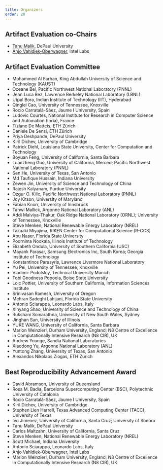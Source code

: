 ```yaml
---
title: Organizers
order: 20
---
```


## Artifact Evaluation co-Chairs

* [Tanu Malik](https://facsrv.cs.depaul.edu/~tmalik1/), DePaul University
* [Anjo Vahldiek-Oberwagner](https://vahldiek.github.io), Intel Labs

## Artifact Evaluation Committee

* Mohammed Al Farhan, King Abdullah University of Science and Technology (KAUST)
* Oceane Bel, Pacific Northwest National Laboratory (PNNL)
* Jean Luca Bez, Lawrence Berkeley National Laboratory (LBNL)
* Utpal Bora, Indian Institute of Technology (IIT), Hyderabad
* Qinglei Cao, University of Tennessee, Knoxville
* Rocío Carratalá-Sáez, Jaume I University, Spain
* Ludovic Courtès, National Institute for Research in Computer Science and Automation (Inria), France
* Tiziano De Matteis, ETH Zürich
* Daniele De Sensi, ETH Zürich
* Priya Deshpande, DePaul University
* Kiril Dichev, University of Cambridge
* Patrick Diehl, Louisiana State University, Center for Computation and Technology
* Boyuan Feng, University of California, Santa Barbara
* Luanzheng Guo, University of California, Merced; Pacific Northwest National Laboratory (PNNL)
* Sen He, University of Texas, San Antonio
* Md Taufique Hussain, Indiana University
* Zewen Jin, University of Science and Technology of China
* Rajesh Kalyanam, Purdue University
* Ozgur O. Kilic, Pacific Northwest National Laboratory (PNNL)
* Joy Kitson, University of Maryland
* Fabian Knorr, University of Innsbruck
* Tanwi Mallick, Argonne National Laboratory (ANL)
* Addi Malviya-Thakur, Oak Ridge National Laboratory (ORNL); University of Tennessee, Knoxville
* Steve Menken, National Renewable Energy Laboratory (NREL)
* Takaaki Miyajima, RIKEN Center for Computational Science (R-CCS)
* Abu Naser, Florida State University
* Poornima Nookala, Illinois Institute of Technology
* Elizabeth Ondula, University of Southern California (USC)
* Mayank Parasar, Samsung Electronics Inc, South Korea; Georgia Institute of Technology
* Konstantinos Parasyris, Lawrence Livermore National Laboratory
* Yu Pei, University of Tennessee, Knoxville
* Vladimir Podolskiy, Technical University Munich
* Tobi Goodness Popoola, Boise State University
* Loic Pottier, University of Southern California, Information Sciences Institute
* Srinivasan Ramesh, University of Oregon
* Mehran Sadeghi Lahijani, Florida State University
* Antonio Sciarappa, Leonardo Labs, Italy
* Xinyang Shao, University of Science and Technology of China
* Rukshani Somarathna, University of New South Wales, Sydney
* Jinghan Sun, University of Illinois
* YUKE WANG, University of California, Santa Barbara
* Marion Weinzierl, Durham University, England; N8 Centre of Excellence in Computationally Intensive Research (N8 CIR), UK
* Andrew Younge, Sandia National Laboratories
* Xiaodong Yu, Argonne National Laboratory (ANL)
* Yuntong Zhang, University of Texas, San Antonio
* Alexandos Nikolaos Ziogas, ETH Zürich

## Best Reproducibility Advancement Award

* David Abramson, University of Queensland
* Rosa M. Badia, Barcelona Supercomputing Center (BSC), Polytechnic University of Catalonia
* Rocío Carratalá-Sáez, Jaume I University, Spain
* Kiril Dichev, University of Cambridge
* Stephen Lien Harrell, Texas Advanced Computing Center (TACC), University of Texas
* Ivo Jimenez, University of California, Santa Cruz; University of Sonora
* Tanu Malik, DePaul University
* Carlos Maltzahn, University of California, Santa Cruz
* Steve Menken, National Renewable Energy Laboratory (NREL)
* Scott Michael, Indiana University
* Antonio Sciarappa, Leonardo Labs, Italy
* Anjo Vahldiek-Oberwagner, Intel Labs
* Marion Weinzierl, Durham University, England; N8 Centre of Excellence in Computationally Intensive Research (N8 CIR), UK